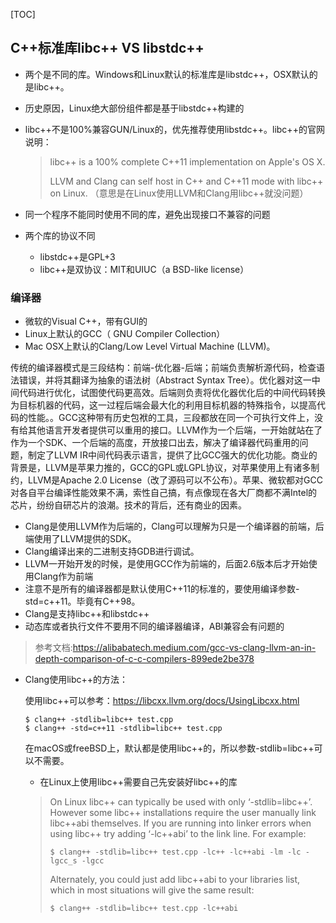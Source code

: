 [TOC]

## C++标准库libc++ VS libstdc++

- 两个是不同的库。Windows和Linux默认的标准库是libstdc++，OSX默认的是libc++。
- 历史原因，Linux绝大部份组件都是基于libstdc++构建的

- libc++不是100%兼容GUN/Linux的，优先推荐使用libstdc++。libc++的官网说明：

  > libc++ is a 100% complete C++11 implementation on Apple's OS X.
  >
  > LLVM and Clang can self host in C++ and C++11 mode with libc++ on Linux. （意思是在Linux使用LLVM和Clang用libc++就没问题）

- 同一个程序不能同时使用不同的库，避免出现接口不兼容的问题

- 两个库的协议不同

  - libstdc++是GPL+3
  - libc++是双协议：MIT和UIUC（a BSD-like license）

  

### 编译器

- 微软的Visual C++，带有GUI的
- Linux上默认的GCC（ GNU Compiler Collection）
- Mac OSX上默认的Clang/Low Level Virtual Machine (LLVM)。

传统的编译器模式是三段结构：前端-优化器-后端；前端负责解析源代码，检查语法错误，并将其翻译为抽象的语法树（Abstract Syntax Tree）。优化器对这一中间代码进行优化，试图使代码更高效。后端则负责将优化器优化后的中间代码转换为目标机器的代码，这一过程后端会最大化的利用目标机器的特殊指令，以提高代码的性能。。GCC这种带有历史包袱的工具，三段都放在同一个可执行文件上，没有给其他语言开发者提供可以重用的接口。LLVM作为一个后端，一开始就站在了作为一个SDK、一个后端的高度，开放接口出去，解决了编译器代码重用的问题，制定了LLVM IR中间代码表示语言，提供了比GCC强大的优化功能。商业的背景是，LLVM是苹果力推的，GCC的GPL或LGPL协议，对苹果使用上有诸多制约，LLVM是Apache 2.0 License（改了源码可以不公布）。苹果、微软都对GCC对各自平台编译性能效果不满，索性自己搞，有点像现在各大厂商都不满Intel的芯片，纷纷自研芯片的浪潮。技术的背后，还有商业的因素。

- Clang是使用LLVM作为后端的，Clang可以理解为只是一个编译器的前端，后端使用了LLVM提供的SDK。
- Clang编译出来的二进制支持GDB进行调试。
- LLVM一开始开发的时候，是使用GCC作为前端的，后面2.6版本后才开始使用Clang作为前端
-  注意不是所有的编译器都是默认使用C++11的标准的，要使用编译参数-std=c++11。毕竟有C++98。
- Clang是支持libc++和libstdc++
- 动态库或者执行文件不要用不同的编译器编译，ABI兼容会有问题的

> 参考文档:https://alibabatech.medium.com/gcc-vs-clang-llvm-an-in-depth-comparison-of-c-c-compilers-899ede2be378

- Clang使用libc++的方法：

  使用libc++可以参考：https://libcxx.llvm.org/docs/UsingLibcxx.html

  ```
  $ clang++ -stdlib=libc++ test.cpp
  $ clang++ -std=c++11 -stdlib=libc++ test.cpp
  ```

  在macOS或freeBSD上，默认都是使用libc++的，所以参数-stdlib=libc++可以不需要。

  - 在Linux上使用libc++需要自己先安装好libc++的库

  > On Linux libc++ can typically be used with only ‘-stdlib=libc++’. However some libc++ installations require the user manually link libc++abi themselves. If you are running into linker errors when using libc++ try adding ‘-lc++abi’ to the link line. For example:
  >
  > ```
  > $ clang++ -stdlib=libc++ test.cpp -lc++ -lc++abi -lm -lc -lgcc_s -lgcc
  > ```
  >
  > Alternately, you could just add libc++abi to your libraries list, which in most situations will give the same result:
  >
  > ```
  > $ clang++ -stdlib=libc++ test.cpp -lc++abi
  > ```